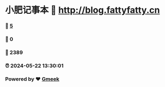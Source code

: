 # 小肥记事本 :link: http://blog.fattyfatty.cn 
### :page_facing_up: [5](http://blog.fattyfatty.cn/tag.html) 
### :speech_balloon: 0 
### :hibiscus: 2389 
### :alarm_clock: 2024-05-22 13:30:01 
### Powered by :heart: [Gmeek](https://github.com/Meekdai/Gmeek)
